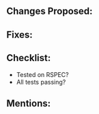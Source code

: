 ## Changes Proposed:


## Fixes:


## Checklist:
* Tested on RSPEC?
* All tests passing? 

## Mentions:
